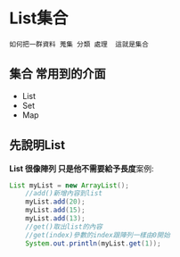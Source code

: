 # List集合
`如何把一群資料 蒐集 分類 處理  這就是集合`
## 集合 常用到的介面
+ List
+ Set
+ Map
## 先說明List
**List 很像陣列 只是他不需要給予長度**案例:
```java
List myList = new ArrayList();
	//add()新增內容到list
	myList.add(20);
	myList.add(15);
	myList.add(13);
	//get()取出list的內容
	//get(index)參數的index跟陣列一樣由0開始
	System.out.println(myList.get(1));
```
